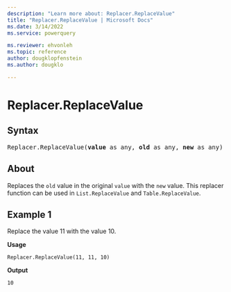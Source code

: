 ```yaml
---
description: "Learn more about: Replacer.ReplaceValue"
title: "Replacer.ReplaceValue | Microsoft Docs"
ms.date: 3/14/2022
ms.service: powerquery

ms.reviewer: ehvonleh
ms.topic: reference
author: dougklopfenstein
ms.author: dougklo

---
```

# Replacer.ReplaceValue

## Syntax

<pre>
Replacer.ReplaceValue(<b>value</b> as any, <b>old</b> as any, <b>new</b> as any) as any
</pre>
  
## About

Replaces the `old` value in the original `value` with the `new` value. This replacer function can be used in `List.ReplaceValue` and `Table.ReplaceValue`.

## Example 1

Replace the value 11 with the value 10.

**Usage**

```powerquery-m
Replacer.ReplaceValue(11, 11, 10)
```

**Output**

`10`
